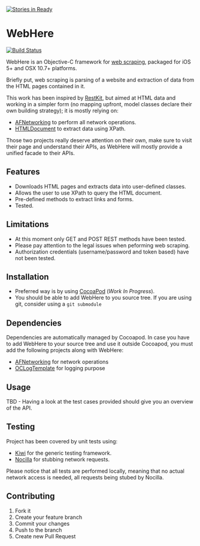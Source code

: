 [![Stories in Ready](https://badge.waffle.io/rdlopes/webhere.png?label=ready)](https://waffle.io/rdlopes/webhere)
# WebHere
[![Build Status](https://travis-ci.org/rdlopes/WebHere.png?branch=master,development)](https://travis-ci.org/rdlopes/WebHere)

WebHere is an Objective-C framework for [web scraping](http://en.wikipedia.org/wiki/Web_scraping), packaged for iOS 5+ and OSX 10.7+ platforms.

Briefly put, web scraping is parsing of a website and extraction of data from the HTML pages contained in it.

This work has been inspired by [RestKit](https://github.com/RestKit/RestKit), but aimed at HTML data and working in a simpler form (no mapping upfront, model classes declare their own building strategy); it is mostly relying on:

* [AFNetworking](https://github.com/AFNetworking/AFNetworking) to perform all network operations.
* [HTMLDocument](https://github.com/stklieme/HTMLDocument) to extract data using XPath.

Those two projects really deserve attention on their own, make sure to visit their page and understand their APIs, as WebHere will mostly provide a unified facade to their APIs.

## Features

* Downloads HTML pages and extracts data into user-defined classes.
* Allows the user to use XPath to query the HTML document.
* Pre-defined methods to extract links and forms.
* Tested.

## Limitations

* At this moment only GET and POST REST methods have been tested.
* Please pay attention to the legal issues when peforming web scraping.
* Authorization credentials (username/password and token based) have not been tested.

## Installation

* Preferred way is by using [CocoaPod](http://cocoapods.org/) (_Work In Progress_).
* You should be able to add WebHere to you source tree. If you are using git, consider using a `git submodule`

## Dependencies

Dependencies are automatically managed by Cocoapod. In case you have to add WebHere to your source tree and use it outside Cocoapod, you must add the following projects along with WebHere:

* [AFNetworking](https://github.com/AFNetworking/AFNetworking) for network operations
* [OCLogTemplate](https://github.com/jasperblues/OCLogTemplate) for logging purpose

## Usage

TBD - Having a look at the test cases provided should give you an overview of the API.

## Testing

Project has been covered by unit tests using:

* [Kiwi](https://github.com/allending/Kiwi) for the generic testing framework.
* [Nocilla](https://github.com/luisobo/Nocilla) for stubbing network requests.

Please notice that all tests are performed locally, meaning that no actual network access is needed, all requests being stubed by Nocilla.


## Contributing

1. Fork it
2. Create your feature branch
3. Commit your changes
4. Push to the branch
5. Create new Pull Request